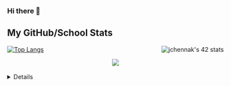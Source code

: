 ### Hi there 👋

## **My GitHub/School Stats**
<!-- <a href="https://github.com/oakoudad/badge42"><img align='right' src="https://badge.mediaplus.ma/darkblue/jchennak" alt="jchennak's 42 stats" /></a> -->
<a href="https://github.com/oakoudad/badge42"><img align='right' src="https://badge.mediaplus.ma/darkblue/jchennak" alt="jchennak's 42 stats" /></a>
[![Top Langs](https://github-readme-stats.vercel.app/api/top-langs/?username=thejewels00&theme=ayu-mirage&hide=html,makefile,css&exclude_repo=Yona2.0,Nand2Tetris&langs_count=6)](https://github.com/thejewels00/github-readme-stats)
<p align="center">
  <a href="https://github.com/thejewels00">
    <img src="https://komarev.com/ghpvc/?username=thejewels00&color=blue&style=flat)" />
  </a>
</p>
<details>
<p align="center">
  <a href="https://github.com/thejewels00">
    <img src="http://github-profile-summary-cards.vercel.app/api/cards/profile-details?username=thejewels00&theme=transparent" />
  </a>
  <a href="https://github.com/thejewels00">
    <img src="https://github-readme-streak-stats.herokuapp.com/?user=thejewels00&hide_border=true&card_width=338&theme=transparent" />
  </a>
  <a href="https://github.com/thejewels00">
    <img src="http://github-profile-summary-cards.vercel.app/api/cards/stats?username=thejewels00&theme=transparent" />
  </a>
</p>

  <h3 align="left">Languages and Tools:</h3>
<p align="left"> <a href="https://www.cprogramming.com/" target="_blank" rel="noreferrer"> <img src="https://raw.githubusercontent.com/devicons/devicon/master/icons/c/c-original.svg" alt="c" width="40" height="40"/> </a> <a href="https://www.w3schools.com/cpp/" target="_blank" rel="noreferrer"> <img src="https://raw.githubusercontent.com/devicons/devicon/master/icons/cplusplus/cplusplus-original.svg" alt="cplusplus" width="40" height="40"/> </a> <a href="https://www.w3schools.com/css/" target="_blank" rel="noreferrer"> <img src="https://raw.githubusercontent.com/devicons/devicon/master/icons/css3/css3-original-wordmark.svg" alt="css3" width="40" height="40"/> </a> <a href="https://git-scm.com/" target="_blank" rel="noreferrer"> <img src="https://www.vectorlogo.zone/logos/git-scm/git-scm-icon.svg" alt="git" width="40" height="40"/> </a> <a href="https://www.w3.org/html/" target="_blank" rel="noreferrer"> <img src="https://raw.githubusercontent.com/devicons/devicon/master/icons/html5/html5-original-wordmark.svg" alt="html5" width="40" height="40"/> </a> <a href="https://www.linux.org/" target="_blank" rel="noreferrer"> <img src="https://raw.githubusercontent.com/devicons/devicon/master/icons/linux/linux-original.svg" alt="linux" width="40" height="40"/> </a> <a href="https://www.mongodb.com/" target="_blank" rel="noreferrer"> <img src="https://raw.githubusercontent.com/devicons/devicon/master/icons/mongodb/mongodb-original-wordmark.svg" alt="mongodb" width="40" height="40"/> </a> <a href="https://www.mysql.com/" target="_blank" rel="noreferrer"> <img src="https://raw.githubusercontent.com/devicons/devicon/master/icons/mysql/mysql-original-wordmark.svg" alt="mysql" width="40" height="40"/> </a> <a href="https://nestjs.com/" target="_blank" rel="noreferrer"> <img src="https://raw.githubusercontent.com/devicons/devicon/master/icons/nestjs/nestjs-plain.svg" alt="nestjs" width="40" height="40"/> </a> <a href="https://www.postgresql.org" target="_blank" rel="noreferrer"> <img src="https://raw.githubusercontent.com/devicons/devicon/master/icons/postgresql/postgresql-original-wordmark.svg" alt="postgresql" width="40" height="40"/> </a> <a href="https://www.python.org" target="_blank" rel="noreferrer"> <img src="https://raw.githubusercontent.com/devicons/devicon/master/icons/python/python-original.svg" alt="python" width="40" height="40"/> </a> <a href="https://www.typescriptlang.org/" target="_blank" rel="noreferrer"> <img src="https://raw.githubusercontent.com/devicons/devicon/master/icons/typescript/typescript-original.svg" alt="typescript" width="40" height="40"/> </a> </p>
</details>







<!--
**thejewels00/thejewels00** is a ✨ _special_ ✨ repository because its `README.md` (this file) appears on your GitHub profile.

Here are some ideas to get you started:

- 🔭 I’m currently working on ...
- 🌱 I’m currently learning ...
- 👯 I’m looking to collaborate on ...
- 🤔 I’m looking for help with ...
- 💬 Ask me about ...
- 📫 How to reach me: ...
- 😄 Pronouns: ...
- ⚡ Fun fact: ...
-->
